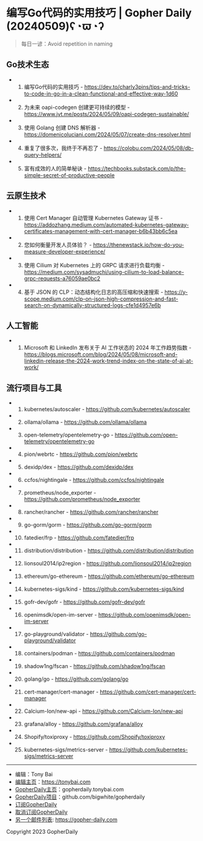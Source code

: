 # 编写Go代码的实用技巧 | Gopher Daily (20240509)ʕ◔ϖ◔ʔ

>每日一谚：Avoid repetition in naming

## Go技术生态


- 1. 编写Go代码的实用技巧 - https://dev.to/charly3pins/tips-and-tricks-to-code-in-go-in-a-clean-functional-and-effective-way-1d60

- 2. 为未来 oapi-codegen 创建更可持续的模型 - https://www.jvt.me/posts/2024/05/09/oapi-codegen-sustainable/

- 3. 使用 Golang 创建 DNS 解析器 - https://domenicoluciani.com/2024/05/07/create-dns-resolver.html

- 4. 重复了很多次，我终于不再忍了 - https://colobu.com/2024/05/08/db-query-helpers/

- 5. 富有成效的人的简单秘诀 - https://techbooks.substack.com/p/the-simple-secret-of-productive-people


## 云原生技术


- 1. 使用 Cert Manager 自动管理 Kubernetes Gateway 证书 - https://addozhang.medium.com/automated-kubernetes-gateway-certificates-management-with-cert-manager-b6b43bb6c5ea

- 2. 您如何衡量开发人员体验？ - https://thenewstack.io/how-do-you-measure-developer-experience/

- 3. 使用 Cilium 对 Kubernetes 上的 GRPC 请求进行负载均衡 - https://medium.com/sysadmuchi/using-cilium-to-load-balance-grpc-requests-a76059ae0bc2

- 4. 基于 JSON 的 CLP：动态结构化日志的高压缩和快速搜索 - https://y-scope.medium.com/clp-on-json-high-compression-and-fast-search-on-dynamically-structured-logs-cfe1d4957e6b


## 人工智能


- 1. Microsoft 和 LinkedIn 发布关于 AI 工作状态的 2024 年工作趋势指数 - https://blogs.microsoft.com/blog/2024/05/08/microsoft-and-linkedin-release-the-2024-work-trend-index-on-the-state-of-ai-at-work/


## 流行项目与工具


- 1. kubernetes/autoscaler - https://github.com/kubernetes/autoscaler

- 2. ollama/ollama - https://github.com/ollama/ollama

- 3. open-telemetry/opentelemetry-go - https://github.com/open-telemetry/opentelemetry-go

- 4. pion/webrtc - https://github.com/pion/webrtc

- 5. dexidp/dex - https://github.com/dexidp/dex

- 6. ccfos/nightingale - https://github.com/ccfos/nightingale

- 7. prometheus/node_exporter - https://github.com/prometheus/node_exporter

- 8. rancher/rancher - https://github.com/rancher/rancher

- 9. go-gorm/gorm - https://github.com/go-gorm/gorm

- 10. fatedier/frp - https://github.com/fatedier/frp

- 11. distribution/distribution - https://github.com/distribution/distribution

- 12. lionsoul2014/ip2region - https://github.com/lionsoul2014/ip2region

- 13. ethereum/go-ethereum - https://github.com/ethereum/go-ethereum

- 14. kubernetes-sigs/kind - https://github.com/kubernetes-sigs/kind

- 15. gofr-dev/gofr - https://github.com/gofr-dev/gofr

- 16. openimsdk/open-im-server - https://github.com/openimsdk/open-im-server

- 17. go-playground/validator - https://github.com/go-playground/validator

- 18. containers/podman - https://github.com/containers/podman

- 19. shadow1ng/fscan - https://github.com/shadow1ng/fscan

- 20. golang/go - https://github.com/golang/go

- 21. cert-manager/cert-manager - https://github.com/cert-manager/cert-manager

- 22. Calcium-Ion/new-api - https://github.com/Calcium-Ion/new-api

- 23. grafana/alloy - https://github.com/grafana/alloy

- 24. Shopify/toxiproxy - https://github.com/Shopify/toxiproxy

- 25. kubernetes-sigs/metrics-server - https://github.com/kubernetes-sigs/metrics-server


----

- 编辑：Tony Bai
- [编辑主页](https://tonybai.com)：https://tonybai.com
- [GopherDaily主页](https://gopherdaily.tonybai.com)：gopherdaily.tonybai.com
- [GopherDaily项目](https://github.com/bigwhite/gopherdaily)：github.com/bigwhite/gopherdaily
- [订阅GopherDaily](https://gopherdaily.tonybai.com/subscribe)
- [取消订阅GopherDaily](https://gopherdaily.tonybai.com/unsubscribe)
- [另一个邮件列表](https://gopher-daily.com): https://gopher-daily.com

Copyright 2023 GopherDaily
